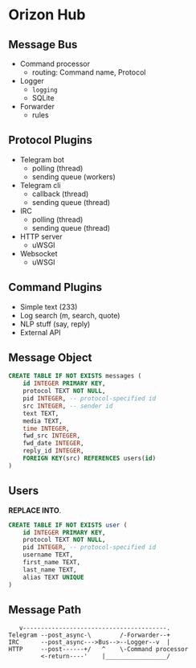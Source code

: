 Orizon Hub
==========

## Message Bus

* Command processor
  * routing: Command name, Protocol
* Logger
  * `logging`
  * SQLite
* Forwarder
  * rules

## Protocol Plugins

* Telegram bot
  * polling (thread)
  * sending queue (workers)
* Telegram cli
  * callback (thread)
  * sending queue (thread)
* IRC
  * polling (thread)
  * sending queue (thread)
* HTTP server
  * uWSGI
* Websocket
  * uWSGI

## Command Plugins

* Simple text (233)
* Log search (m, search, quote)
* NLP stuff (say, reply)
* External API

## Message Object

```sql
CREATE TABLE IF NOT EXISTS messages (
	id INTEGER PRIMARY KEY,
	protocol TEXT NOT NULL,
	pid INTEGER, -- protocol-specified id
	src INTEGER, -- sender id
	text TEXT,
	media TEXT,
	time INTEGER,
	fwd_src INTEGER,
	fwd_date INTEGER,
	reply_id INTEGER,
	FOREIGN KEY(src) REFERENCES users(id)
)
```

## Users

**REPLACE INTO**.

```sql
CREATE TABLE IF NOT EXISTS user (
	id INTEGER PRIMARY KEY,
	protocol TEXT NOT NULL,
	pid INTEGER, -- protocol-specified id
	username TEXT,
	first_name TEXT,
	last_name TEXT,
	alias TEXT UNIQUE
)
```

## Message Path

```
   v----------------------------------------.
Telegram --post_async-\        /-Forwarder--+
IRC      --post_async--->Bus-->--Logger--v  |
HTTP     --post------+/   ^    \-Command processor
         <-return----'    |_________________/
```
